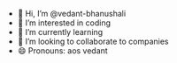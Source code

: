 - 👋 Hi, I’m @vedant-bhanushali
- 👀 I’m interested in coding
- 🌱 I’m currently learning
- 💞️ I’m looking to collaborate to companies
- 😄 Pronouns: aos vedant

